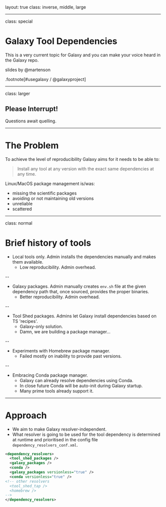 layout: true
class: inverse, middle, large

---
class: special
# Galaxy Tool Dependencies

This is a very current topic for Galaxy and you can make your voice heard in the Galaxy repo.


slides by @martenson

.footnote[\#usegalaxy / @galaxyproject]

---
class: larger

## Please Interrupt!

Questions await quelling.

---
# The Problem

To achieve the level of reproducibility Galaxy aims for it needs to be able to:

> Install any tool at any version with the exact same dependencies at any time.

Linux/MacOS package management is/was:
 - missing the scientific packages
 - avoiding or not maintaining old versions
 - unreliable
 - scattered

---
class: normal
# Brief history of tools

* Local tools only. Admin installs the dependencies manually and makes them available.
  * Low reproducibility. Admin overhead.

--
* Galaxy packages. Admin manually creates `env.sh` file at the given dependency
path that, once sourced, provides the proper binaries.
  * Better reproducibility. Admin overhead.

--
* Tool Shed packages. Admins let Galaxy install dependencies based on TS 'recipes'.
  * Galaxy-only solution.
  * Damn, we are building a package manager...

--
* Experiments with Homebrew package manager.
  * Failed mostly on inability to provide past versions.

--
* Embracing Conda package manager.
  * Galaxy can already resolve dependencies using Conda.
  * In close future Conda will be auto-init during Galaxy startup.
  * Many prime tools already support it.

---
# Approach

* We aim to make Galaxy resolver-independent.
* What resolver is going to be used for the tool dependency is determined at runtime
and prioritised in the config file `dependency_resolvers_conf.xml`.
```xml
<dependency_resolvers>
  <tool_shed_packages />
  <galaxy_packages />
  <conda />
  <galaxy_packages versionless="true" />
  <conda versionless="true" />
<!-- other resolvers
  <tool_shed_tap />
  <homebrew />
-->
</dependency_resolvers>
```
